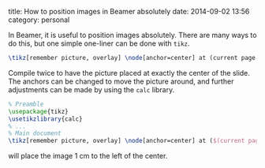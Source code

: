 title: How to position images in Beamer absolutely
date: 2014-09-02 13:56
category: personal

In Beamer, it is useful to position images absolutely.
There are many ways to do this, but one simple one-liner can be done with `tikz`.
<!--more-->

```latex
\tikz[remember picture, overlay] \node[anchor=center] at (current page.center) {\includegraphics{foo}};
```
Compile twice to have the picture placed at exactly the center of the slide.
The anchors can be changed to move the picture around, and further adjustments can be made by using the `calc` library.

```latex
% Preamble
\usepackage{tikz}
\usetikzlibrary{calc}
% ...
% Main document
\tikz[remember picture, overlay] \node[anchor=center] at ($(current page.center)-(1,0))$) {\includegraphics{foo}};
```

will place the image 1 cm to the left of the center.
